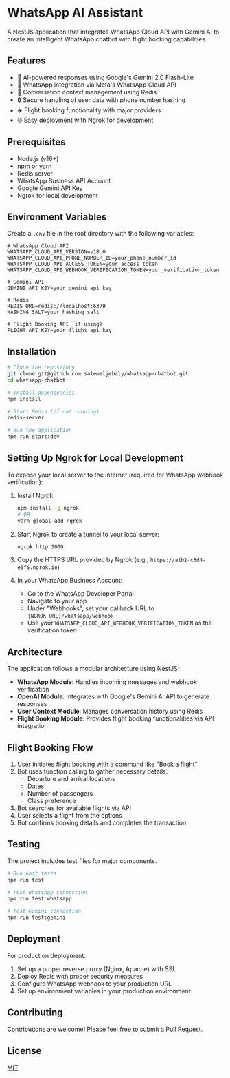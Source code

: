 # WhatsApp AI Assistant

A NestJS application that integrates WhatsApp Cloud API with Gemini AI to create an intelligent WhatsApp chatbot with flight booking capabilities.

## Features

- 🤖 AI-powered responses using Google's Gemini 2.0 Flash-Lite
- 💬 WhatsApp integration via Meta's WhatsApp Cloud API
- 🧠 Conversation context management using Redis
- 🔒 Secure handling of user data with phone number hashing
- ✈️ Flight booking functionality with major providers
- 🌐 Easy deployment with Ngrok for development

## Prerequisites

- Node.js (v16+)
- npm or yarn
- Redis server
- WhatsApp Business API Account
- Google Gemini API Key
- Ngrok for local development

## Environment Variables

Create a `.env` file in the root directory with the following variables:

```
# WhatsApp Cloud API
WHATSAPP_CLOUD_API_VERSION=v18.0
WHATSAPP_CLOUD_API_PHONE_NUMBER_ID=your_phone_number_id
WHATSAPP_CLOUD_API_ACCESS_TOKEN=your_access_token
WHATSAPP_CLOUD_API_WEBHOOK_VERIFICATION_TOKEN=your_verification_token

# Gemini API
GEMINI_API_KEY=your_gemini_api_key

# Redis
REDIS_URL=redis://localhost:6379
HASHING_SALT=your_hashing_salt

# Flight Booking API (if using)
FLIGHT_API_KEY=your_flight_api_key
```

## Installation

```bash
# Clone the repository
git clone git@github.com:salemaljebaly/whatsapp-chatbot.git
cd whatsapp-chatbot

# Install dependencies
npm install

# Start Redis (if not running)
redis-server

# Run the application
npm run start:dev
```

## Setting Up Ngrok for Local Development

To expose your local server to the internet (required for WhatsApp webhook verification):

1. Install Ngrok:
   ```bash
   npm install -g ngrok
   # OR
   yarn global add ngrok
   ```

2. Start Ngrok to create a tunnel to your local server:
   ```bash
   ngrok http 3000
   ```

3. Copy the HTTPS URL provided by Ngrok (e.g., `https://a1b2-c3d4-e5f6.ngrok.io`)

4. In your WhatsApp Business Account:
   - Go to the WhatsApp Developer Portal
   - Navigate to your app
   - Under "Webhooks", set your callback URL to `{NGROK_URL}/whatsapp/webhook`
   - Use your `WHATSAPP_CLOUD_API_WEBHOOK_VERIFICATION_TOKEN` as the verification token

## Architecture

The application follows a modular architecture using NestJS:

- **WhatsApp Module**: Handles incoming messages and webhook verification
- **OpenAI Module**: Integrates with Google's Gemini AI API to generate responses
- **User Context Module**: Manages conversation history using Redis
- **Flight Booking Module**: Provides flight booking functionalities via API integration

## Flight Booking Flow

1. User initiates flight booking with a command like "Book a flight"
2. Bot uses function calling to gather necessary details:
   - Departure and arrival locations
   - Dates
   - Number of passengers
   - Class preference
3. Bot searches for available flights via API
4. User selects a flight from the options
5. Bot confirms booking details and completes the transaction

## Testing

The project includes test files for major components.

```bash
# Run unit tests
npm run test

# Test WhatsApp connection
npm run test:whatsapp

# Test Gemini connection
npm run test:gemini
```

## Deployment

For production deployment:

1. Set up a proper reverse proxy (Nginx, Apache) with SSL
2. Deploy Redis with proper security measures
3. Configure WhatsApp webhook to your production URL
4. Set up environment variables in your production environment

## Contributing

Contributions are welcome! Please feel free to submit a Pull Request.

## License

[MIT](LICENSE)